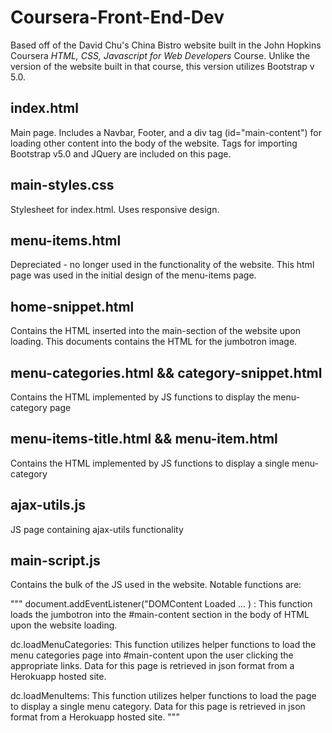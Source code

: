 # Coursera-Front-End-Dev
Based off of the David Chu's China Bistro website built in the John Hopkins Coursera *HTML, CSS, Javascript for Web Developers* Course. Unlike the version of the website built in that course, this version utilizes Bootstrap v 5.0. 

## index.html
Main page. Includes a Navbar, Footer, and a div tag (id="main-content") for loading other content into the body of the website. Tags for importing Bootstrap v5.0 and JQuery are included on this page. 

## main-styles.css
Stylesheet for index.html. Uses responsive design.

## menu-items.html
Depreciated - no longer used in the functionality of the website. This html page was used in the initial design of the menu-items page. 

## home-snippet.html
Contains the HTML inserted into the main-section of the website upon loading. This documents contains the HTML for the jumbotron image.

## menu-categories.html && category-snippet.html
Contains the HTML implemented by JS functions to display the menu-category page

## menu-items-title.html && menu-item.html
Contains the HTML implemented by JS functions to display a single menu-category

## ajax-utils.js
JS page containing ajax-utils functionality

## main-script.js
Contains the bulk of the JS used in the website. Notable functions are: 

"""
document.addEventListener("DOMContent Loaded ... ) :
This function loads the jumbotron into the #main-content section in the body of HTML upon the website loading.

dc.loadMenuCategories:
This function utilizes helper functions to load the menu categories page into #main-content upon the user clicking the appropriate links. Data for this page is retrieved in json format from a Herokuapp hosted site.

dc.loadMenuItems:
This function utilizes helper functions to load the page to display a single menu category. Data for this page is retrieved in json format from a Herokuapp hosted site.
"""
